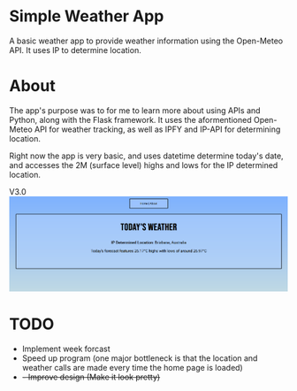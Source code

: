 # Simple Weather App
A basic weather app to provide weather information using the Open-Meteo API. It uses IP to determine location.

# About
The app's purpose was to for me to learn more about using APIs and Python, along with the Flask framework. It uses the aformentioned Open-Meteo API for weather tracking, as well as IPFY and IP-API for determining location. 

Right now the app is very basic, and uses datetime determine today's date, and accesses the 2M (surface level) highs and lows for the IP determined location.

V3.0
![Weather App V3.0](img/v3.0.png)
# TODO
- Implement week forcast
- Speed up program (one major bottleneck is that the location and weather calls are made every time the home page is loaded)
- ~~- Improve design (Make it look pretty)~~

